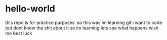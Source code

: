 # hello-world
this repo is for practice purposes.
so this was im learning git i want to code but dont know the shit about it
so im learning
lets see what happens
wish me best luck
